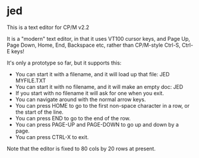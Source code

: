 # jed

This is a text editor for CP/M v2.2

It is a "modern" text editor, in that it uses VT100 cursor keys, and Page Up, Page Down, Home, End, Backspace etc, rather than CP/M-style Ctrl-S, Ctrl-E keys!

It's only a prototype so far, but it supports this:

* You can start it with a filename, and it will load up that file: JED MYFILE.TXT
* You can start it with no filename, and it will make an empty doc: JED
* If you start with no filename it will ask for one when you exit.
* You can navigate around with the normal arrow keys.
* You can press HOME to go to the first non-space character in a row, or the start of the line.
* You can press END to go to the end of the row.
* You can press PAGE-UP and PAGE-DOWN to go up and down by a page.
* You can press CTRL-X to exit.

Note that the editor is fixed to 80 cols by 20 rows at present.

